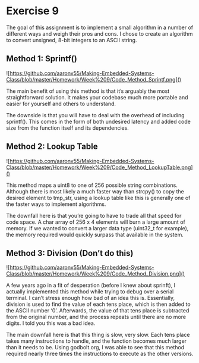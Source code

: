 # Exercise 9

The goal of this assignment is to implement a small algorithm in a number of different ways and weigh their pros and cons. I chose to create an algorithm to convert unsigned, 8-bit integers to an ASCII string.


## Method 1: Sprintf()
![https://github.com/aaronv55/Making-Embedded-Systems-Class/blob/master/Homework/Week%209/Code_Method_Sprintf.png]()

The main benefit of using this method is that it’s arguably the most straightforward solution. It makes your codebase much more portable and easier for yourself and others to understand.

The downside is that you will have to deal with the overhead of including sprintf(). This comes in the form of both undesired latency and added code size from the function itself and its dependencies.

## Method 2: Lookup Table
![https://github.com/aaronv55/Making-Embedded-Systems-Class/blob/master/Homework/Week%209/Code_Method_LookupTable.png]()

This method maps a uint8 to one of 256 possible string combinations. Although there is most likely a much faster way than strcpy() to copy the desired element to tmp_str, using a lookup table like this is generally one of the faster ways to implement algorithms.

The downfall here is that you’re going to have to trade all that speed for code space. A char array of 256 x 4 elements will burn a large amount of memory. If we wanted to convert a larger data type (uint32_t for example), the memory required would quickly surpass that available in the system.


## Method 3: Division (Don’t do this)
![https://github.com/aaronv55/Making-Embedded-Systems-Class/blob/master/Homework/Week%209/Code_Method_Division.png]()

A few years ago in a fit of desperation (before I knew about sprinft), I actually implemented this method while trying to debug over a serial terminal. I can’t stress enough how bad of an idea this is. Essentially, division is used to find the value of each tens place, which is then added to the ASCII number ‘0’. Afterwards, the value of that tens place is subtracted from the original number, and the process repeats until there are no more digits. I told you this was a bad idea.

The main downfall here is that this thing is slow, very slow. Each tens place takes many instructions to handle, and the function becomes much larger than it needs to be. Using godbolt.org, I was able to see that this method required nearly three times the instructions to execute as the other versions. 
